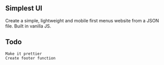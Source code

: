 ## Simplest UI

Create a simple, lightweight and mobile first menus website from a JSON file. Built in vanilla JS. 


## Todo
```
Make it prettier
Create footer function
```